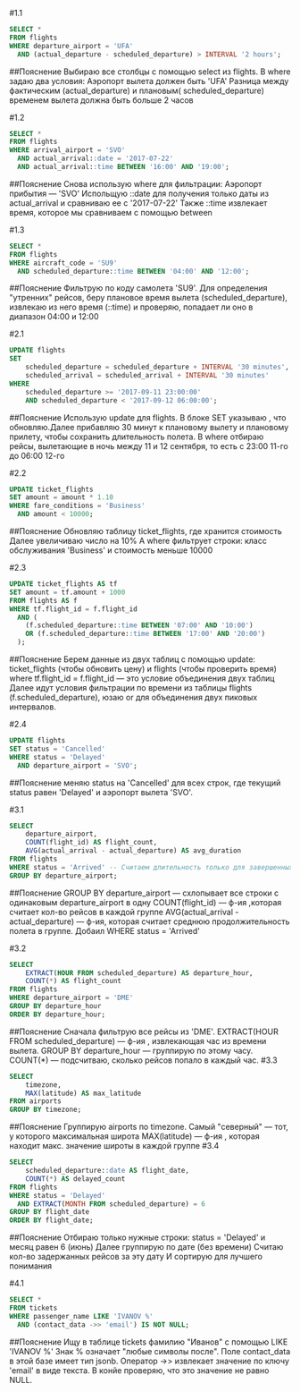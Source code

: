 #1.1 
```SQL
SELECT *
FROM flights
WHERE departure_airport = 'UFA'
  AND (actual_departure - scheduled_departure) > INTERVAL '2 hours';
```
##Пояснение
Выбираю все столбцы с помощью select из flights. В where задаю два условия:
Аэропорт вылета должен быть 'UFA'
Разница между фактическим (actual_departure) и плановым( scheduled_departure) временем вылета должна быть больше 2 часов

#1.2
```SQL
SELECT *
FROM flights
WHERE arrival_airport = 'SVO'
  AND actual_arrival::date = '2017-07-22'
  AND actual_arrival::time BETWEEN '16:00' AND '19:00';
```
##Пояснение
Снова использую where для фильтрации:
Аэропорт прибытия  — 'SVO'
Испольщую ::date для получения только даты из actual_arrival и сравниваю ее с '2017-07-22'
Также ::time извлекает время, которое мы сравниваем с помощью between


#1.3
```SQL
SELECT *
FROM flights
WHERE aircraft_code = 'SU9'
  AND scheduled_departure::time BETWEEN '04:00' AND '12:00';
```
##Пояснение
Фильтрую по коду самолета 'SU9'. Для определения "утренних" рейсов, беру плановое время вылета (scheduled_departure), извлекаю из него время (::time) и проверяю, попадает ли оно в диапазон 04:00 и 12:00

#2.1
```SQL
UPDATE flights
SET
    scheduled_departure = scheduled_departure + INTERVAL '30 minutes',
    scheduled_arrival = scheduled_arrival + INTERVAL '30 minutes'
WHERE
    scheduled_departure >= '2017-09-11 23:00:00'
    AND scheduled_departure < '2017-09-12 06:00:00';
```
##Пояснение
Использую update для flights.
В блоке SET указываю , что обновляю.Далее прибавляю 30 минут к плановому вылету и плановому прилету, чтобы сохранить длительность полета.
В where отбираю рейсы, вылетающие в ночь между 11 и 12 сентября, то есть с 23:00 11-го до 06:00 12-го

#2.2
```SQL
UPDATE ticket_flights
SET amount = amount * 1.10
WHERE fare_conditions = 'Business'
  AND amount < 10000;
```
##Пояснение
Обновляю таблицу ticket_flights, где хранится стоимость
Далее увеличиваю число на 10%
А where фильтрует строки: класс обслуживания  'Business' и стоимость меньше 10000

#2.3
```SQL
UPDATE ticket_flights AS tf
SET amount = tf.amount + 1000
FROM flights AS f
WHERE tf.flight_id = f.flight_id
  AND (
    (f.scheduled_departure::time BETWEEN '07:00' AND '10:00')
    OR (f.scheduled_departure::time BETWEEN '17:00' AND '20:00')
  );
```
##Пояснение
Берем данные из двух таблиц с помощью update: 
ticket_flights (чтобы обновить цену) и flights (чтобы проверить время)
where tf.flight_id = f.flight_id — это условие объединения двух таблиц
Далее идут условия фильтрации по времени из таблицы flights (f.scheduled_departure), юзаю or для объединения двух пиковых интервалов.

#2.4
```SQL
UPDATE flights
SET status = 'Cancelled'
WHERE status = 'Delayed'
  AND departure_airport = 'SVO';
```
##Пояснение
меняю status на 'Cancelled' для всех строк, где текущий status равен 'Delayed' и аэропорт вылета 'SVO'.

#3.1
```SQL
SELECT
    departure_airport,
    COUNT(flight_id) AS flight_count,
    AVG(actual_arrival - actual_departure) AS avg_duration
FROM flights
WHERE status = 'Arrived' -- Считаем длительность только для завершенных рейсов
GROUP BY departure_airport;
```
##Пояснение
GROUP BY departure_airport — схлопывает все строки с одинаковым departure_airport в одну
COUNT(flight_id) — ф-ия ,которая считает кол-во рейсов в каждой группе
AVG(actual_arrival - actual_departure) — ф-ия, которая считает среднюю продолжительность полета в группе.
Добаил WHERE status = 'Arrived'

#3.2
```SQL
SELECT
    EXTRACT(HOUR FROM scheduled_departure) AS departure_hour,
    COUNT(*) AS flight_count
FROM flights
WHERE departure_airport = 'DME'
GROUP BY departure_hour
ORDER BY departure_hour;
```
##Пояснение
Сначала фильтрую все рейсы из 'DME'.
EXTRACT(HOUR FROM scheduled_departure) — ф-ия , извлекающая час из времени вылета.
GROUP BY departure_hour — группирую по этому часу.
COUNT(*) — подсчитваю, сколько рейсов попало в каждый час.
#3.3
```SQL
SELECT
    timezone,
    MAX(latitude) AS max_latitude
FROM airports
GROUP BY timezone;
```
##Пояснение
Группирую  airports по timezone.
Самый "северный" — тот, у которого максимальная широта
MAX(latitude) — ф-ия , которая находит макс. значение широты в каждой группе
#3.4
```SQL
SELECT
    scheduled_departure::date AS flight_date,
    COUNT(*) AS delayed_count
FROM flights
WHERE status = 'Delayed'
  AND EXTRACT(MONTH FROM scheduled_departure) = 6
GROUP BY flight_date
ORDER BY flight_date;
```
##Пояснение
Отбираю только нужные строки: status = 'Delayed' и месяц равен 6 (июнь)
Далее группирую по дате (без времени)
Считаю кол-во задержанных рейсов за эту дату
И сортирую для лучшего понимания

#4.1
```SQL
SELECT *
FROM tickets
WHERE passenger_name LIKE 'IVANOV %'
  AND (contact_data ->> 'email') IS NOT NULL; 
```
##Пояснение
Ищу в таблице tickets фамилию "Иванов"  с помощью LIKE 'IVANOV %'
 Знак % означает "любые символы после".
Поле contact_data в этой базе имеет тип jsonb. Оператор ->> извлекает значение по ключу 'email' в виде текста. В конйе проверяю, что это значение не равно NULL.